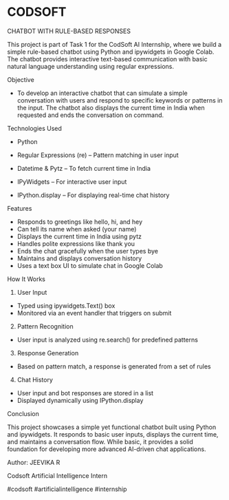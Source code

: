 # CODSOFT 
CHATBOT WITH RULE-BASED RESPONSES


This project is part of Task 1 for the CodSoft AI Internship, where we build a simple rule-based chatbot using Python and ipywidgets in Google Colab. 
The chatbot provides interactive text-based communication with basic natural language understanding using regular expressions.

 Objective
 
- To develop an interactive chatbot that can simulate a simple conversation with users and respond to specific keywords or patterns in the input. The chatbot also displays the current time in India when requested and ends the conversation on command.

 Technologies Used
 
- Python

- Regular Expressions (re) – Pattern matching in user input

- Datetime & Pytz – To fetch current time in India

- IPyWidgets – For interactive user input

- IPython.display – For displaying real-time chat history

Features

- Responds to greetings like hello, hi, and hey
- Can tell its name when asked (your name)
- Displays the current time in India using pytz
- Handles polite expressions like thank you
- Ends the chat gracefully when the user types bye
- Maintains and displays conversation history
- Uses a text box UI to simulate chat in Google Colab

 How It Works
 
1. User Input
- Typed using ipywidgets.Text() box
- Monitored via an event handler that triggers on submit

2. Pattern Recognition
- User input is analyzed using re.search() for predefined patterns

3. Response Generation
- Based on pattern match, a response is generated from a set of rules

4. Chat History
- User input and bot responses are stored in a list
- Displayed dynamically using IPython.display

Conclusion

This project showcases a simple yet functional chatbot built using Python and ipywidgets.
It responds to basic user inputs, displays the current time, and maintains a conversation flow.
While basic, it provides a solid foundation for developing more advanced AI-driven chat applications.


Author:
JEEVIKA R

Codsoft Artificial Intelligence Intern

#codsoft #artificialintelligence #internship
